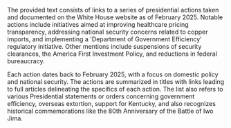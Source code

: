 The provided text consists of links to a series of presidential actions taken and documented on the White House website as of February 2025. Notable actions include initiatives aimed at improving healthcare pricing transparency, addressing national security concerns related to copper imports, and implementing a 'Department of Government Efficiency' regulatory initiative. Other mentions include suspensions of security clearances, the America First Investment Policy, and reductions in federal bureaucracy.

Each action dates back to February 2025, with a focus on domestic policy and national security. The actions are summarized in titles with links leading to full articles delineating the specifics of each action. The list also refers to various Presidential statements or orders concerning government efficiency, overseas extortion, support for Kentucky, and also recognizes historical commemorations like the 80th Anniversary of the Battle of Iwo Jima.
